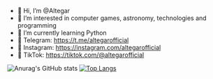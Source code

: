 - 👋 Hi, I’m @Altegar
- 👀 I’m interested in computer games, astronomy, technologies and programming
- 🌱 I’m currently learning Python
- 📱 Telegram: https://t.me/altegarofficial
- 📱 Instagram: https://instagram.com/altegarofficial
- 📱 TikTok: https://tiktok.com/@altegarofficial

![Anurag's GitHub stats](https://github-readme-stats.vercel.app/api?username=Altegar&show_icons=true&theme=cobalt2)
[![Top Langs](https://github-readme-stats.vercel.app/api/top-langs/?username=Altegar&theme=cobalt2)](https://github.com/anuraghazra/github-readme-stats)

<!---
Altegar/Altegar is a ✨ special ✨ repository because its `README.md` (this file) appears on your GitHub profile.
You can click the Preview link to take a look at your changes.
--->
